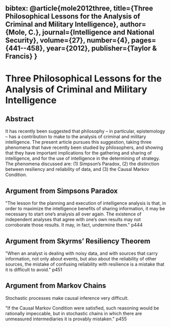 bibtex:	@article{mole2012three,
				  title={Three Philosophical Lessons for the Analysis of Criminal and Military Intelligence},
				  author={Mole, C.},
				  journal={Intelligence and National Security},
				  volume={27},
				  number={4},
				  pages={441--458},
				  year={2012},
				  publisher={Taylor \& Francis}
				}
---

# Three Philosophical Lessons for the Analysis of Criminal and Military Intelligence

## Abstract

It has recently been suggested that philosophy – in particular, epistemology – has a contribution to make to the analysis of criminal and military intelligence. The present article pursues this suggestion, taking three phenomena that have recently been studied by philosophers, and showing that they have important implications for the gathering and sharing of intelligence, and for the use of intelligence in the determining of strategy. The phenomena discussed are: (1) Simpson’s Paradox, (2) the distinction between resiliency and reliability of data, and (3) the Causal Markov Condition.


## Argument from Simpsons Paradox

"The lesson for the planning and execution of intelligence analysis is that, in order to maximize the intelligence benefits of sharing information, it may be necessary to start one’s analysis all over again. The existence of independent analyses that agree with one’s own results may not corroborate those results. It may, in fact, undermine them." p444

## Argument from Skyrms’ Resiliency Theorem

"When an analyst is dealing with noisy data, and with sources that carry information, not only about events, but also about the reliability of other sources, the mistake of confusing reliability with resilience is a mistake that it is difficult to avoid." p451

## Argument from Markov Chains

Stochastic processes make causal inference very difficult.

"If the Causal Markov Condition were satisfied, such reasoning would be rationally impeccable, but in stochastic chains in which there are unmeasured intermediaries it is provably mistaken." p455